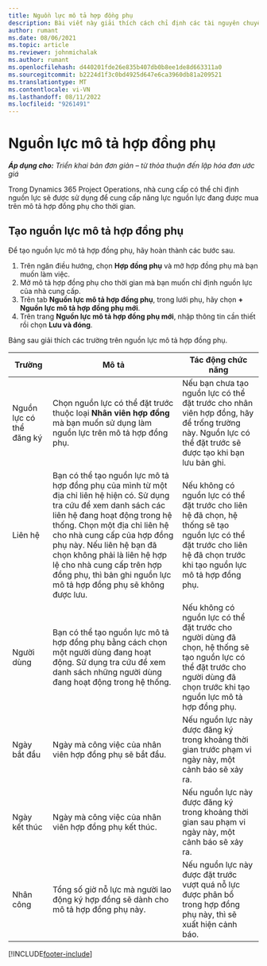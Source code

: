 ```yaml
---
title: Nguồn lực mô tả hợp đồng phụ
description: Bài viết này giải thích cách chỉ định các tài nguyên chuyên dụng được nhà cung cấp cung cấp cho một dòng hợp đồng phụ cụ thể theo thời gian.
author: rumant
ms.date: 08/06/2021
ms.topic: article
ms.reviewer: johnmichalak
ms.author: rumant
ms.openlocfilehash: d440201fde26e835b407db0b8ee1de8d663311a0
ms.sourcegitcommit: b2224d1f3c0bd4925d647e6ca3960db81a209521
ms.translationtype: MT
ms.contentlocale: vi-VN
ms.lasthandoff: 08/11/2022
ms.locfileid: "9261491"
---
```

# <a name="subcontract-line-resources"></a>Nguồn lực mô tả hợp đồng phụ

_**Áp dụng cho:** Triển khai bản đơn giản – từ thỏa thuận đến lập hóa đơn ước giá_

Trong Dynamics 365 Project Operations, nhà cung cấp có thể chỉ định nguồn lực sẽ được sử dụng để cung cấp năng lực nguồn lực đang được mua trên mô tả hợp đồng phụ cho thời gian.

## <a name="create-subcontract-line-resources"></a>Tạo nguồn lực mô tả hợp đồng phụ

Để tạo nguồn lực mô tả hợp đồng phụ, hãy hoàn thành các bước sau.

1. Trên ngăn điều hướng, chọn **Hợp đồng phụ** và mở hợp đồng phụ mà bạn muốn làm việc.
2. Mở mô tả hợp đồng phụ cho thời gian mà bạn muốn chỉ định nguồn lực của nhà cung cấp.
3. Trên tab **Nguồn lực mô tả hợp đồng phụ**, trong lưới phụ, hãy chọn **+ Nguồn lực mô tả hợp đồng phụ mới**.
4. Trên trang **Nguồn lực mô tả hợp đồng phụ mới**, nhập thông tin cần thiết rồi chọn **Lưu và đóng**.

Bảng sau giải thích các trường trên nguồn lực mô tả hợp đồng phụ.

| Trường | Mô tả | Tác động chức năng |
| ----- | ----------- | ----------------- |
| Nguồn lực có thể đăng ký | Chọn nguồn lực có thể đặt trước thuộc loại **Nhân viên hợp đồng** mà bạn muốn sử dụng làm nguồn lực trên mô tả hợp đồng phụ.| Nếu bạn chưa tạo nguồn lực có thể đặt trước cho nhân viên hợp đồng, hãy để trống trường này. Nguồn lực có thể đặt trước sẽ được tạo khi bạn lưu bản ghi.  |
| Liên hệ | Bạn có thể tạo nguồn lực mô tả hợp đồng phụ của mình từ một địa chỉ liên hệ hiện có. Sử dụng tra cứu để xem danh sách các liên hệ đang hoạt động trong hệ thống. Chọn một địa chỉ liên hệ cho nhà cung cấp của hợp đồng phụ này. Nếu liên hệ bạn đã chọn không phải là liên hệ hợp lệ cho nhà cung cấp trên hợp đồng phụ, thì bản ghi nguồn lực mô tả hợp đồng phụ sẽ không được lưu.| Nếu không có nguồn lực có thể đặt trước cho liên hệ đã chọn, hệ thống sẽ tạo nguồn lực có thể đặt trước cho liên hệ đã chọn trước khi tạo nguồn lực mô tả hợp đồng phụ. |
| Người dùng | Bạn có thể tạo nguồn lực mô tả hợp đồng phụ bằng cách chọn một người dùng đang hoạt động. Sử dụng tra cứu để xem danh sách những người dùng đang hoạt động trong hệ thống.| Nếu không có nguồn lực có thể đặt trước cho người dùng đã chọn, hệ thống sẽ tạo nguồn lực có thể đặt trước cho người dùng đã chọn trước khi tạo nguồn lực mô tả hợp đồng phụ. |
| Ngày bắt đầu | Ngày mà công việc của nhân viên hợp đồng phụ sẽ bắt đầu.| Nếu nguồn lực này được đăng ký trong khoảng thời gian trước phạm vi ngày này, một cảnh báo sẽ xảy ra. |
| Ngày kết thúc | Ngày mà công việc của nhân viên hợp đồng phụ kết thúc.| Nếu nguồn lực này được đăng ký trong khoảng thời gian sau phạm vi ngày này, một cảnh báo sẽ xảy ra. |
| Nhân công | Tổng số giờ nỗ lực mà người lao động ký hợp đồng sẽ dành cho mô tả hợp đồng phụ này.| Nếu nguồn lực này được đặt trước vượt quá nỗ lực được phân bổ trong hợp đồng phụ này, thì sẽ xuất hiện cảnh báo. |


[!INCLUDE[footer-include](../../includes/footer-banner.md)]
